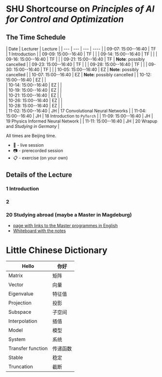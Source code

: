 # SHU Shortcourse on *Principles of AI for Control and Optimization*

## The Time Schedule 

| Date | Lecturer | Lecture |
| --- | --- | --- | ---- |
| 09-07: 15:00--16:40 | TF | 1 Introduction  | 
| 09-09: 15:00--16:40 | TF |  |
| 09-14: 15:00--16:40 | TF |  |
| 09-16: 15:00--16:40 | TF |  |
| 09-21: 15:00--16:40 | TF | **Note**: possibly cancelled |
| 09-23: 15:00--16:40 | TF |  |
| 09-28: 15:00--16:40 | TF |  |
| 09-30: 15:00--16:40 | TF |  |
| 10-05: 15:00--16:40 | EZ | **Note**: possibly cancelled |
| 10-07: 15:00--16:40 | EZ | **Note**: possibly cancelled | 
| 10-12: 15:00--16:40 | EZ |  |  
| 10-14: 15:00--16:40 | EZ |  |  
| 10-19: 15:00--16:40 | EZ |  |  
| 10-21: 15:00--16:40 | EZ |  |  
| 10-26: 15:00--16:40 | EZ |  |  
| 10-28: 15:00--16:40 | EZ |  |  
| 11-02: 15:00--16:40 | JH | 17 Convolutional Neural Networks | 
| 11-04: 15:00--16:40 | JH | 18 Introduction to `PyTorch` | 
| 11-09: 15:00--16:40 | JH | 19 Physics Informed Neural Network | 
| 11-11: 15:00--16:40 | JH | 20 Wrapup and *Studying in Germany* |

All times are Beijing time.

 * :microphone: - live session
 * :camera: - prerecorded session
 * :clipboard: - exercise (on your own)

## Details of the Lecture

### 1 Introduction

### 2 

### 20 Studying abroad (maybe a Master in Magdeburg)

* [page with links to the Master programmes in English](https://www.ovgu.de/unimagdeburg/en/Study/Study+Programmes/Study+Programmes+in+English-p-48822.html)
* [Whiteboard with the notes](blackboards/83-study-abroad.png)


# Little Chinese Dictionary

| Hello | 你好 |
--------|--------
| Matrix| 矩阵 |
| Vector| 向量 |
| Eigenvalue |特征值|
| Projection |投影|
| Subspace |子空间|
| Interpolation |插值|
| Model |模型|
| System |系统|
| Transfer function |传递函数|
| Stable |稳定|
| Truncation |截断|
